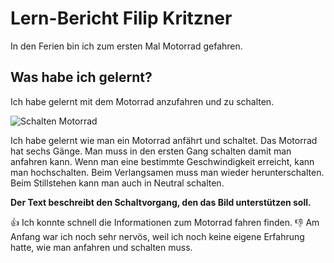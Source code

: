 # Lern-Bericht Filip Kritzner
In den Ferien bin ich zum ersten Mal Motorrad gefahren.
## Was habe ich gelernt?
Ich habe gelernt mit dem Motorrad anzufahren und zu schalten.

![Schalten Motorrad](https://user-images.githubusercontent.com/110892683/184815686-8a4d4cc3-e8a6-4ea9-9c78-f6a45da24a2e.jpg)

Ich habe gelernt wie man ein Motorrad anfährt und schaltet. Das Motorrad hat sechs Gänge. Man muss in den ersten Gang schalten damit man anfahren kann. Wenn man eine bestimmte Geschwindigkeit erreicht, kann man hochschalten. Beim Verlangsamen muss man wieder herunterschalten. Beim Stillstehen kann man auch in Neutral schalten.

**Der Text beschreibt den Schaltvorgang, den das Bild unterstützen soll.**

👍 Ich konnte schnell die Informationen zum Motorrad fahren finden.
👎 Am Anfang war ich noch sehr nervös, weil ich noch keine eigene Erfahrung hatte, wie man anfahren und schalten muss.

